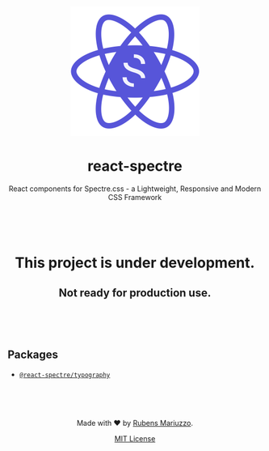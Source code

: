 <div align=center>
<img src=".github/react-spectre-logo.png" width="256" height="256">

# react-spectre
React components for Spectre.css - a Lightweight, Responsive and Modern CSS Framework

<br><br><br>
</div>

<div align=center>

# This project is under development.
## Not ready for production use.

</div>

<br><br><br>

## Packages

 - [`@react-spectre/typography`](packages/typography)

<div align=center>
<br><br><br>

Made with :heart: by [Rubens Mariuzzo](https://github.com/rmariuzzo).

[MIT License](LICENSE)

</div>
